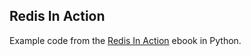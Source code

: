 ## Redis In Action
Example code from the [Redis In Action](https://redislabs.com/ebook/redis-in-action/) ebook in Python.
